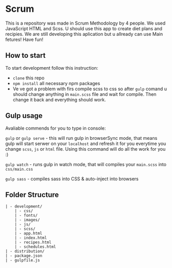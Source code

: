 # Scrum
This is a repository was made in Scrum Methodology by 4 people. We used JavaScript HTML and Scss. U should use this app 
to create diet plans and recipies. We are still developing this aplication but u allready can use Main fetures! Have fun!

## How to start
To start development follow this instruction:

* `clone` this repo
* `npm install` all necessary npm packages
* Ve ve got a problem with firs compile scss to css so after `gulp` comand u should change anything in `main.scss` file
and wait for compile. Then change it back and everything should work.


## Gulp usage
Avaliable commends for you to type in console:

`gulp` or `gulp serve`  - this will run gulp in browserSync mode, that means gulp will start serwer on your `localhost` and refresh it for you everytime you change `scss`, `js` or `html` file. Using this command will do all the work for you :)

`gulp watch` - runs gulp in watch mode, that will compiles your `main.scss` into `css/main.css`

`gulp sass` - compiles sass into CSS & auto-inject into browsers


## Folder Structure
```
| - development/
	| - css/      
	| - fonts/
	| - images/  
	| - js/
	| - scss/
	| - app.html  
	| - index.html  
	| - recipes.html    
	| - schedules.html
| - distribution/
| - package.json
| - gulpfile.js
